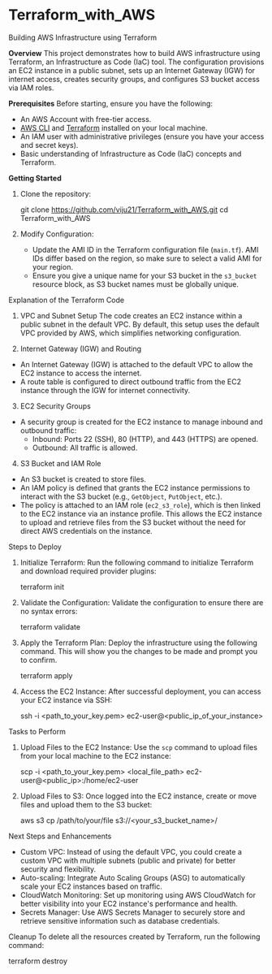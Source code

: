 # Terraform_with_AWS
Building AWS Infrastructure using Terraform

 **Overview**
This project demonstrates how to build AWS infrastructure using Terraform, an Infrastructure as Code (IaC) tool. The configuration provisions an EC2 instance in a public subnet, sets up an Internet Gateway (IGW) for internet access, creates security groups, and configures S3 bucket access via IAM roles.

 **Prerequisites**
Before starting, ensure you have the following:

- An AWS Account with free-tier access.
- [AWS CLI](https://aws.amazon.com/cli/) and [Terraform](https://www.terraform.io/downloads) installed on your local machine.
- An IAM user with administrative privileges (ensure you have your access and secret keys).
- Basic understanding of Infrastructure as Code (IaC) concepts and Terraform.
  
 **Getting Started**

1. Clone the repository:
   
   git clone https://github.com/viju21/Terraform_with_AWS.git
   cd Terraform_with_AWS
   

2. Modify Configuration:
   - Update the AMI ID in the Terraform configuration file (`main.tf`). AMI IDs differ based on the region, so make sure to select a valid AMI for your region.
   - Ensure you give a unique name for your S3 bucket in the `s3_bucket` resource block, as S3 bucket names must be globally unique.

 Explanation of the Terraform Code

 1. VPC and Subnet Setup
The code creates an EC2 instance within a public subnet in the default VPC. By default, this setup uses the default VPC provided by AWS, which simplifies networking configuration.

 2. Internet Gateway (IGW) and Routing
- An Internet Gateway (IGW) is attached to the default VPC to allow the EC2 instance to access the internet.
- A route table is configured to direct outbound traffic from the EC2 instance through the IGW for internet connectivity.

 3. EC2 Security Groups
- A security group is created for the EC2 instance to manage inbound and outbound traffic:
  - Inbound: Ports 22 (SSH), 80 (HTTP), and 443 (HTTPS) are opened.
  - Outbound: All traffic is allowed.

 4. S3 Bucket and IAM Role
- An S3 bucket is created to store files.
- An IAM policy is defined that grants the EC2 instance permissions to interact with the S3 bucket (e.g., `GetObject`, `PutObject`, etc.).
- The policy is attached to an IAM role (`ec2_s3_role`), which is then linked to the EC2 instance via an instance profile. This allows the EC2 instance to upload and retrieve files from the S3 bucket without the need for direct AWS credentials on the instance.

 Steps to Deploy

1. Initialize Terraform:
   Run the following command to initialize Terraform and download required provider plugins:
   
   terraform init
   

2. Validate the Configuration:
   Validate the configuration to ensure there are no syntax errors:
   
   terraform validate
   

3. Apply the Terraform Plan:
   Deploy the infrastructure using the following command. This will show you the changes to be made and prompt you to confirm.
   
   terraform apply
   

4. Access the EC2 Instance:
   After successful deployment, you can access your EC2 instance via SSH:
   
   ssh -i <path_to_your_key.pem> ec2-user@<public_ip_of_your_instance>
   

 Tasks to Perform

1. Upload Files to the EC2 Instance:
   Use the `scp` command to upload files from your local machine to the EC2 instance:
   
   scp -i <path_to_your_key.pem> <local_file_path> ec2-user@<public_ip>:/home/ec2-user
   

2. Upload Files to S3:
   Once logged into the EC2 instance, create or move files and upload them to the S3 bucket:
   
   aws s3 cp /path/to/your/file s3://<your_s3_bucket_name>/
   

 Next Steps and Enhancements
- Custom VPC: Instead of using the default VPC, you could create a custom VPC with multiple subnets (public and private) for better security and flexibility.
- Auto-scaling: Integrate Auto Scaling Groups (ASG) to automatically scale your EC2 instances based on traffic.
- CloudWatch Monitoring: Set up monitoring using AWS CloudWatch for better visibility into your EC2 instance's performance and health.
- Secrets Manager: Use AWS Secrets Manager to securely store and retrieve sensitive information such as database credentials.

 Cleanup
To delete all the resources created by Terraform, run the following command:

terraform destroy
